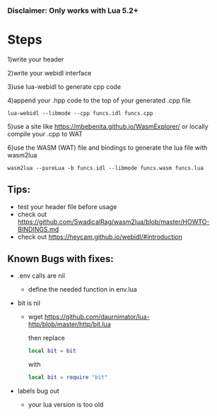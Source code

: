 ### Disclaimer: Only works with Lua 5.2+

# Steps
1)write your header

2)write your webidl interface

3)use lua-webidl to generate cpp code

4)append your .hpp code to the top of your generated .cpp file
```
lua-webidl --libmode --cpp funcs.idl funcs.cpp
```

5)use a site like https://mbebenita.github.io/WasmExplorer/ or locally compile your .cpp to WAT

6)use the WASM (WAT) file and bindings to generate the lua file with wasm2lua

```
wasm2lua --pureLua -b funcs.idl --libmode funcs.wasm funcs.lua
```

## Tips:

- test your header file before usage
- check out https://github.com/SwadicalRag/wasm2lua/blob/master/HOWTO-BINDINGS.md
- check out https://heycam.github.io/webidl/#introduction

## Known Bugs with fixes:
* .env calls are nil
  * define the needed function in env.lua

* bit is nil
  * wget https://github.com/daurnimator/lua-http/blob/master/http/bit.lua
    
    then replace

    ```lua
    local bit = bit
    ```
    with
    ```lua
    local bit = require "bit"
    ```

* labels bug out
  * your lua version is too old

